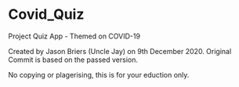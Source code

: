# Covid_Quiz
Project Quiz App - Themed on COVID-19

Created by Jason Briers (Uncle Jay) on 9th December 2020.
Original Commit is based on the passed version.

No copying or plagerising, this is for your eduction only.
